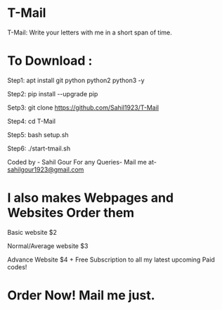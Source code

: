 # T-Mail
T-Mail: Write your letters with me in a short span of time.

# To Download : 
Step1: apt install git python python2 python3 -y 

Step2: pip install --upgrade pip 



Setp3: git clone https://github.com/Sahil1923/T-Mail 

Step4: cd T-Mail 


Step5: bash setup.sh

Step6: ./start-tmail.sh
 

Coded by - Sahil Gour 
For any Queries- 
  Mail me at- sahilgour1923@gmail.com

# I also makes Webpages and Websites Order them 
  Basic website $2
  
  Normal/Average website $3
  
  Advance Website $4 + Free Subscription to all my latest upcoming Paid codes! 
# Order Now! Mail me just.
